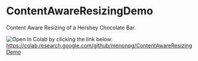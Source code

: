 # ContentAwareResizingDemo
Content Aware Resizing of a Hershey Chocolate Bar.

![Open In Colab](https://colab.research.google.com/assets/colab-badge.svg) by clicking the link below: https://colab.research.google.com/github/menonpg/ContentAwareResizingDemo 
